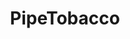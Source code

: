 ---
title: PipeTobacco
crosslinks:
- pipetobaccomarket
- youtubefactsbot
- youtubot
- MassdropBot
- tmsbmeta
- PipeClubs
- pipemaking
- u_imguralbumbot
- john_yukis_bots
- cigars
- PipeTobaccoPOTY
- wicked_edge
- Vaping
- starterpacks
- Blacksmith
- freebies
- Pipes
- GirlsWithPipes
- anti_gif_bot
- florida
---